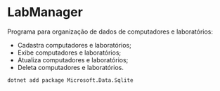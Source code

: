 # LabManager

Programa para organização de dados de computadores e laboratórios:

- Cadastra computadores e laboratórios;
- Exibe computadores e laboratórios;
- Atualiza computadores e laboratórios;
- Deleta computadores e laboratórios.

```dotnet add package Microsoft.Data.Sqlite```
